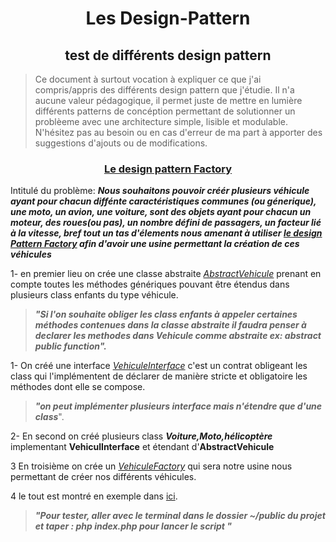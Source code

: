 # <center>Les Design-Pattern

## <center>test de différents design pattern

>Ce document à surtout vocation à expliquer ce que j'ai compris/appris des différents design pattern que j'étudie. 
Il n'a aucune valeur pédagogique, il permet juste de mettre en lumière différents patterns de concéption permettant de solutionner un problèeme avec une architecture simple, lisible et modulable. 
>N'hésitez pas au besoin ou en cas d'erreur de ma part à apporter des suggestions d'ajouts ou de modifications.

### <u><center>Le design pattern Factory</u>


Intitulé du problème: ***Nous souhaitons pouvoir créér plusieurs véhicule ayant pour chacun diffénte caractéristiques communes (ou génerique), une moto, un avion, une voiture,  sont des objets ayant pour chacun un moteur, des roues(ou pas), un nombre défini de passagers, un facteur lié à la vitesse, bref tout un tas d'élements nous amenant à utiliser <u>le design Pattern Factory</u> afin d'avoir une usine permettant la création de ces véhicules***

1- en premier lieu on crée une classe abstraite [*AbstractVehicule*](/design%20pattern/src/Factory/AbstractVehicule.php) prenant en compte toutes les méthodes génériques pouvant être étendus dans plusieurs class enfants du type véhicule. 

>***"Si l'on souhaite obliger les class enfants à appeler certaines méthodes contenues dans la classe abstraite il faudra penser à declarer les methodes dans Vehicule comme abstraite ex: abstract public function".***

1- On créé une interface [*VehiculeInterface*](/design%20pattern/src/Factory/VehiculeInterface.php) c'est un contrat obligeant les class qui l'implémentent de déclarer de manière stricte et obligatoire les méthodes dont elle se compose. 
>***"on peut implémenter plusieurs interface mais n'étendre que d'une class***".

2- En second on créé plusieurs class ***Voiture,Moto,hélicoptère*** implementant **VehiculInterface** et étendant d'**AbstractVehicule**

3 En troisième on crée un [*VehiculeFactory*](/design%20pattern/src/Factory/VehiculeFactory.php) qui sera notre usine nous permettant de créer nos différents véhicules.

4 le tout est montré en exemple dans [ici](/design%20pattern/public/index.php).

>***"Pour tester, aller avec le terminal dans le dossier ~/public du projet et taper : php index.php pour lancer le script "***

